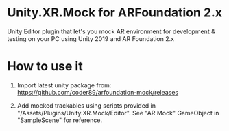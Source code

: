 # Unity.XR.Mock for ARFoundation 2.x

Unity Editor plugin that let's you mock AR environment for development &amp; testing on your PC using Unity 2019 and AR Foundation 2.x

# How to use it #

1. Import latest unity package from: https://github.com/coder89/arfoundation-mock/releases

2. Add mocked trackables using scripts provided in "/Assets/Plugins/Unity.XR.Mock/Editor". See "AR Mock" GameObject in "SampleScene" for reference.

